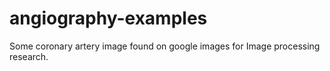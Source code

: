 # angiography-examples
Some coronary artery image found on google images for Image processing research.
